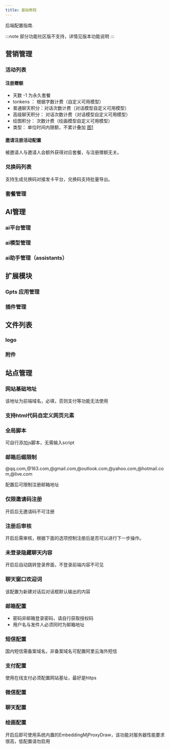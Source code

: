 ```yaml
---
title: 基础教程
---
```


<head>
  <title>后端基础配置教程 | Aichat web docs</title>
  <meta
    name="description"
    content="To get started with Ionic Framework, the only requirement is a Node & npm environment. Learn what environment setup is required for your Ionic apps."
  />
</head>

后端配置指南.

:::note
部分功能社区版不支持，详情见版本功能说明
:::

## 营销管理

### 活动列表

#### 注册赠额

- 天数 -1 为永久套餐
- tonkens ： 根据字数计费（自定义可用模型）
- 普通聊天积分：对话次数计费（对话模型自定义可用模型）
- 高级聊天积分： 对话次数计费（对话模型自定义可用模型）
- 绘图积分： 次数计费（绘画模型自定义可用模型） 
- 类型： 单位时间内限额，不累计叠加
[图1](static/img/course/huodong01.png)

#### 邀请注册活动配置

被邀请人与邀请人会额外获得对应套餐，与注册赠额无关。

### 兑换码列表

支持生成兑换码对接发卡平台，兑换码支持批量导出。


### 套餐管理


## AI管理

### ai平台管理

### ai模型管理

### ai助手管理（assistants）

## 扩展模块

### Gpts 应用管理


### 插件管理

## 文件列表

### logo


### 附件


## 站点管理

### 网站基础地址

该地址为前端域名，必填，否则支付等功能无法使用

### 支持html代码自定义网页元素

### 全局脚本

可自行添加js脚本，无需输入script

### 邮箱后缀限制

@qq.com,@163.com,@gmail.com,@outlook.com,@yahoo.com,@hotmail.com,@live.com

配置后可限制注册邮箱地址

### 仅限邀请码注册

开启后无邀请码不可注册

### 注册后审核

开启后需审核，根据下面的选项控制注册后是否可以进行下一步操作。

### 未登录隐藏聊天内容

开启后自动跳转登录界面，不登录前端内容不可见

### 聊天窗口欢迎词

该配置为新建对话后对话框默认输出的内容

### 邮箱配置

- 密码非邮箱登录密码，请自行获取授权码
- 用户名与发件人必须同时为邮箱地址

### 短信配置

国内短信需备案域名，非备案域名可配置阿里云海外短信

### 支付配置

使用在线支付必须配置网站基址，最好是https

### 微信配置



### 聊天配置

### 绘画配置

开启后即可使用系统内置的EmbeddingMjProxyDraw，该功能对服务器性能要求很高，低配置请勿启用

